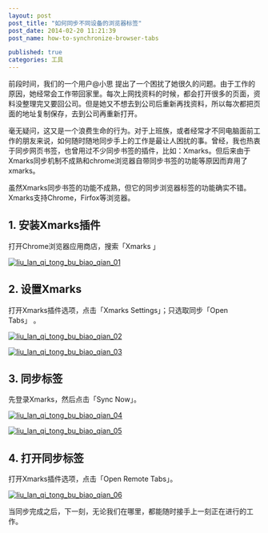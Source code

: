 ```yaml
---
layout: post
post_title: "如何同步不同设备的浏览器标签"
post_date: 2014-02-20 11:21:39
post_name: how-to-synchronize-browser-tabs

published: true
categories: 工具
---
```


前段时间，我们的一个用户@小思 提出了一个困扰了她很久的问题。由于工作的原因，她经常会工作带回家里。每次上网找资料的时候，都会打开很多的页面，资料没整理完又要回公司。但是她又不想去到公司后重新再找资料，所以每次都把页面的地址复制保存，去到公司再重新打开。

毫无疑问，这又是一个浪费生命的行为。对于上班族，或者经常才不同电脑面前工作的朋友来说，如何随时随地同步手上的工作是最让人困扰的事。曾经，我也热衷于同步网页书签，也曾用过不少同步书签的插件，比如：Xmarks。但后来由于Xmarks同步机制不成熟和chrome浏览器自带同步书签的功能等原因而弃用了xmarks。

虽然Xmarks同步书签的功能不成熟，但它的同步浏览器标签的功能确实不错。Xmarks支持Chrome，Firfox等浏览器。

## 1. 安装Xmarks插件

打开Chrome浏览器应用商店，搜索「Xmarks 」

[![liu_lan_qi_tong_bu_biao_qian_01](http://7arnhx.com1.z0.glb.clouddn.com/wp-content/uploads/2014/02/liu_lan_qi_tong_bu_biao_qian_01.jpg)](http://7arnhx.com1.z0.glb.clouddn.com/wp-content/uploads/2014/02/liu_lan_qi_tong_bu_biao_qian_01.jpg)

## 2. 设置Xmarks

打开Xmarks插件选项，点击「Xmarks Settings」；只选取同步「Open Tabs」 。

[![liu_lan_qi_tong_bu_biao_qian_02](http://7arnhx.com1.z0.glb.clouddn.com/wp-content/uploads/2014/02/liu_lan_qi_tong_bu_biao_qian_02.jpg)](http://7arnhx.com1.z0.glb.clouddn.com/wp-content/uploads/2014/02/liu_lan_qi_tong_bu_biao_qian_02.jpg)

[![liu_lan_qi_tong_bu_biao_qian_03](http://7arnhx.com1.z0.glb.clouddn.com/wp-content/uploads/2014/02/liu_lan_qi_tong_bu_biao_qian_03.jpg)](http://7arnhx.com1.z0.glb.clouddn.com/wp-content/uploads/2014/02/liu_lan_qi_tong_bu_biao_qian_03.jpg)

## 3. 同步标签

先登录Xmarks，然后点击「Sync Now」。

[![liu_lan_qi_tong_bu_biao_qian_04](http://7arnhx.com1.z0.glb.clouddn.com/wp-content/uploads/2014/02/liu_lan_qi_tong_bu_biao_qian_04.jpg)](http://7arnhx.com1.z0.glb.clouddn.com/wp-content/uploads/2014/02/liu_lan_qi_tong_bu_biao_qian_04.jpg)

[![liu_lan_qi_tong_bu_biao_qian_05](http://7arnhx.com1.z0.glb.clouddn.com/wp-content/uploads/2014/02/liu_lan_qi_tong_bu_biao_qian_05.jpg)](http://7arnhx.com1.z0.glb.clouddn.com/wp-content/uploads/2014/02/liu_lan_qi_tong_bu_biao_qian_05.jpg)

## 4. 打开同步标签

打开Xmarks插件选项，点击「Open Remote Tabs」。

[![liu_lan_qi_tong_bu_biao_qian_06](http://7arnhx.com1.z0.glb.clouddn.com/wp-content/uploads/2014/02/liu_lan_qi_tong_bu_biao_qian_06.jpg)](http://7arnhx.com1.z0.glb.clouddn.com/wp-content/uploads/2014/02/liu_lan_qi_tong_bu_biao_qian_06.jpg)

当同步完成之后，下一刻，无论我们在哪里，都能随时接手上一刻正在进行的工作。